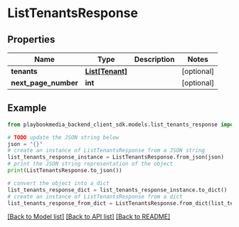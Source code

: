 # ListTenantsResponse


## Properties

Name | Type | Description | Notes
------------ | ------------- | ------------- | -------------
**tenants** | [**List[Tenant]**](Tenant.md) |  | [optional] 
**next_page_number** | **int** |  | [optional] 

## Example

```python
from playbookmedia_backend_client_sdk.models.list_tenants_response import ListTenantsResponse

# TODO update the JSON string below
json = "{}"
# create an instance of ListTenantsResponse from a JSON string
list_tenants_response_instance = ListTenantsResponse.from_json(json)
# print the JSON string representation of the object
print(ListTenantsResponse.to_json())

# convert the object into a dict
list_tenants_response_dict = list_tenants_response_instance.to_dict()
# create an instance of ListTenantsResponse from a dict
list_tenants_response_from_dict = ListTenantsResponse.from_dict(list_tenants_response_dict)
```
[[Back to Model list]](../README.md#documentation-for-models) [[Back to API list]](../README.md#documentation-for-api-endpoints) [[Back to README]](../README.md)


